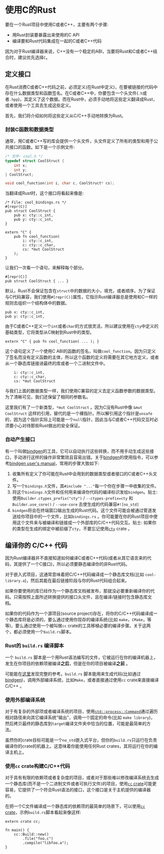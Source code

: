 # 使用C的Rust

要在一个Rust项目中使用C或者C++，主要有两个步骤:

+ 用Rust封装要暴露出来使用的C API
+ 编译要和Rust代码集成在一起的C或者C++代码

因为对于Rust编译器来说，C++没有一个稳定的ABI，当要将Rust和C或者C++结合时，建议优先选择`C`。

## 定义接口

在Rust消费C或者C++代码之前，必须定义(在Rust中定义)，在要被链接的代码中存在什么数据类型和函数签名。在C或者C++中，你要包含一个头文件(`.h`或者`.hpp`)，其定义了这个数据。而在Rust中，必须手动地将这些定义翻译成Rust，或者使用一个工具去生成这些定义。

首先，我们将介绍如何将这些定义从C/C++手动地转换为Rust。

### 封装C函数和数据类型

通常，用C或者C++写的库会提供一个头文件，头文件定义了所有的类型和用于公共接口的函数。如下是一个示例文件:

```C
/* 文件: cool.h */
typedef struct CoolStruct {
    int x;
    int y;
} CoolStruct;

void cool_function(int i, char c, CoolStruct* cs);
```

当翻译成Rust时，这个接口将看起来像是:

```rust,ignore
/* File: cool_bindings.rs */
#[repr(C)]
pub struct CoolStruct {
    pub x: cty::c_int,
    pub y: cty::c_int,
}

extern "C" {
    pub fn cool_function(
        i: cty::c_int,
        c: cty::c_char,
        cs: *mut CoolStruct
    );
}
```

让我们一次看一个语句，来解释每个部分。

```rust,ignore
#[repr(C)]
pub struct CoolStruct { ... }
```

默认，Rust不会保证包含在`struct`中的数据的大小，填充，或者顺序。为了保证与C代码兼容，我们使用`#[repr(C)]`属性，它指示Rust编译器总是使用和C一样的规则去组织一个结构体中的数据。

```rust,ignore
pub x: cty::c_int,
pub y: cty::c_int,
```

由于C或者C++定义一个`int`或者`char`的方式很灵活，所以建议使用在`cty`中定义的基础类型，它将类型从C映射到Rust中的类型。

```rust,ignore
extern "C" { pub fn cool_function( ... ); }
```

这个语句定义了一个使用C ABI的函数的签名，叫做`cool_function`。因为只定义了签名而没有定义函数的主体，所以这个函数的定义将需要在其它地方定义，或者从一个静态库链接进最终的库或者一个二进制文件中。

```rust,ignore
    i: cty::c_int,
    c: cty::c_char,
    cs: *mut CoolStruct
```

与我们上面的数据类型一样，我们使用C兼容的定义去定义函数参数的数据类型。为了清晰可见，我们还保留了相同的参数名。

这里我们有了一个新类型，`*mut CoolStruct` 。因为C没有Rust中像 `&mut CoolStruct` 这样的引用，替代的是一个裸指针。所以解引用这个指针是`unsafe`的，因为这个指针实际上可能是一个`null`指针，因此当与C或者C++代码交互时必须要小心对待那些Rust做出的安全保证。

### 自动产生接口

有一个叫做[bindgen]的工具，它可以自动执行这些转换，而不用手动生成这些接口，手动进行这样的操作非常繁琐且容易出错。关于[bindgen]的使用指令，可以参考[bindgen user's manual]，常用的步骤大致如下:

1. 收集所有定义了你可能在Rust中会用到的数据类型或者接口的C或者C++头文件。
2. 写一个`bindings.h`文件，其`#include "..."`每一个你在步骤一中收集的文件。
3. 将这个`bindings.h`文件和任何用来编译你代码的编译标识发给`bindgen`。贴士: 使用`Builder.ctypes_prefix("cty")` / `--ctypes-prefix=cty` 和 `Builder.use_core()` / `--use-core` 去使生成的代码兼容`#![no_std]`
4. `bindgen`将会在终端窗口输出生成的Rust代码。这个文件可能会被通过管道发送给你项目中的一个文件，比如`bindings.rs` 。你可能要在你的Rust项目中使用这个文件来与被编译和链接成一个外部库的C/C++代码交互。贴士: 如果你的类型在生成的绑定中被前缀了`cty`，不要忘记使用[`cty`](https://crates.io/crates/cty) crate 。

[bindgen]: https://github.com/rust-lang/rust-bindgen
[bindgen user's manual]: https://rust-lang.github.io/rust-bindgen/

## 编译你的 C/C++ 代码

因为Rust编译器并不直接知道如何编译C或者C++代码(或者从其它语言来的代码，其提供了一个C接口)，所以必须要静态编译你的非Rust代码。

对于嵌入式项目，这通常意味着把C/C++代码编译成一个静态库文档(比如 `cool-library.a`)，然后其能在最后链接阶段与你的Rust代码组合起来。

如果你要使用的库已经作为一个静态库文档被发布，那就没必要重新编译你的代码。只需按照上面所述转换提供的接口头文件，且在编译/链接时包含静态库文档。

如果你的代码作为一个源项目(source project)存在，将你的C/C++代码编译成一个静态库将是必须的，要么通过使用你现存的编译系统(比如 `make`，`CMake`，等等)，要么通过使用一个被叫做`cc` crate的工具移植必要的编译步骤。关于这两个，都必须使用一个`build.rs`脚本。

### Rust的 `build.rs` 编译脚本

一个 `build.rs` 脚本是一个用Rust语法编写的文件，它被运行在你的编译机器上，发生在你项目的依赖项被编译**之后**，但是在你的项目被编译**之前** 。

可能能在[这里](https://doc.rust-lang.org/cargo/reference/build-scripts.html)发现完整的参考。`build.rs` 脚本能用来生成代码(比如通过[bindgen])，调用外部编译系统，比如`Make`，或者直接通过使用`cc` crate来直接编译C/C++ 。

### 使用外部编译系统

对于有复杂的外部项或者编译系统的项目，使用[`std::process::Command`]通过遍历相对路径来向其它编译系统"输出"，调用一个固定的命令(比如 `make library`)，然后拷贝最终的静态库到`target`编译文件夹中恰当的位置，可能是最简单的方法。

虽然你的crate目标可能是一个`no_std`嵌入式平台，但你的`build.rs`只运行在负责编译你的crate的机器上。这意味着你能使用任何Rust crates，其将运行在你的编译主机上。

[`std::process::Command`]: https://doc.rust-lang.org/std/process/struct.Command.html

### 使用`cc` crate构建C/C++代码

对于具有有限的依赖项或者复杂度的项目，或者对于那些难以修改编译系统去生成一个静态库(而不是一个二进制文件或者可执行文件)的项目，使用[`cc` crate]可能更容易，它提供了一个符合Rust语法的接口，这个接口是关于主机提供的编译器的。

[`cc` crate]: https://github.com/alexcrichton/cc-rs

在把一个C文件编译成一个静态库的依赖项的最简单的场景下，可以使用[`cc` crate]，示例`build.rs`脚本看起来像这样:

```rust,ignore
extern crate cc;

fn main() {
    cc::Build::new()
        .file("foo.c")
        .compile("libfoo.a");
}
```
